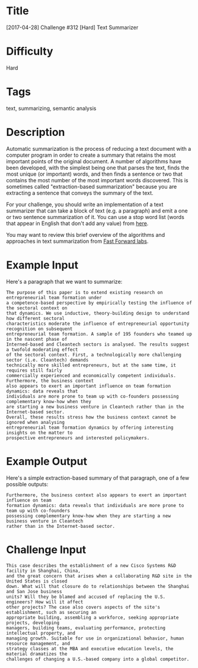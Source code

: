 # Title

[2017-04-28] Challenge #312 [Hard] Text Summarizer

# Difficulty

Hard

# Tags

text, summarizing, semantic analysis

# Description

Automatic summarization is the process of reducing a text document with a computer program in order to create a summary that retains the most important points of the original document. A number of algorithms have been developed, with the simplest being one that parses the text, finds the most unique (or important) words, and then finds a sentence or two that contains the most number of the most important words discovered. This is sometimes called "extraction-based summarization" because you are extracting a sentence that conveys the summary of the text. 

For your challenge, you should write an implementation of a text summarizer that can take a block of text (e.g. a paragraph) and emit a one or two sentence summarization of it. You can use a stop word list (words that appear in English that don't add any value) from [here](http://snowball.tartarus.org/algorithms/english/stop.txt).

You may want to review this brief overview of the algorithms and approaches in text summarization from [Fast Forward labs](http://blog.fastforwardlabs.com/post/141666523533/hp-luhn-and-the-heuristic-value-of-simplicity). 

# Example Input

Here's a paragraph that we want to summarize:

    The purpose of this paper is to extend existing research on entrepreneurial team formation under 
    a competence-based perspective by empirically testing the influence of the sectoral context on 
    that dynamics. We use inductive, theory-building design to understand how different sectoral 
    characteristics moderate the influence of entrepreneurial opportunity recognition on subsequent 
    entrepreneurial team formation. A sample of 195 founders who teamed up in the nascent phase of 
    Interned-based and Cleantech sectors is analysed. The results suggest a twofold moderating effect 
    of the sectoral context. First, a technologically more challenging sector (i.e. Cleantech) demands 
    technically more skilled entrepreneurs, but at the same time, it requires still fairly 
    commercially experienced and economically competent individuals. Furthermore, the business context 
    also appears to exert an important influence on team formation dynamics: data reveals that 
    individuals are more prone to team up with co-founders possessing complementary know-how when they 
    are starting a new business venture in Cleantech rather than in the Internet-based sector. 
    Overall, these results stress how the business context cannot be ignored when analysing 
    entrepreneurial team formation dynamics by offering interesting insights on the matter to 
    prospective entrepreneurs and interested policymakers.

# Example Output

Here's a simple extraction-based summary of that paragraph, one of a few possible outputs:

    Furthermore, the business context also appears to exert an important influence on team 
    formation dynamics: data reveals that individuals are more prone to team up with co-founders 
    possessing complementary know-how when they are starting a new business venture in Cleantech 
    rather than in the Internet-based sector. 

# Challenge Input

    This case describes the establishment of a new Cisco Systems R&D facility in Shanghai, China, 
    and the great concern that arises when a collaborating R&D site in the United States is closed 
    down. What will that closure do to relationships between the Shanghai and San Jose business 
    units? Will they be blamed and accused of replacing the U.S. engineers? How will it affect 
    other projects? The case also covers aspects of the site's establishment, such as securing an 
    appropriate building, assembling a workforce, seeking appropriate projects, developing 
    managers, building teams, evaluating performance, protecting intellectual property, and 
    managing growth. Suitable for use in organizational behavior, human resource management, and 
    strategy classes at the MBA and executive education levels, the material dramatizes the 
    challenges of changing a U.S.-based company into a global competitor.

    
